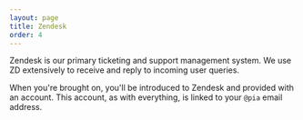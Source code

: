 ```yaml
---
layout: page
title: Zendesk
order: 4
---
```

Zendesk is our primary ticketing and support management system. We use ZD extensively to receive and reply to incoming user queries.

When you're brought on, you'll be introduced to Zendesk and provided with an account. This account, as with everything, is linked to your `@pia` email address.

